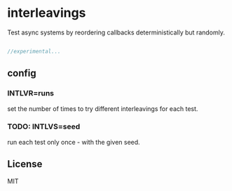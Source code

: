 # interleavings

Test async systems by reordering callbacks 
deterministically but randomly.

``` js

//experimental...

```

## config

### INTLVR=runs

set the number of times to try different interleavings for each test.

### TODO: INTLVS=seed

run each test only once - with the given seed.

## License

MIT
